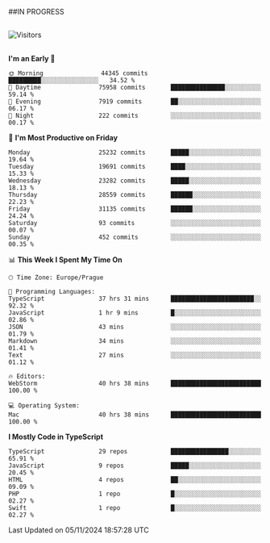 ##IN PROGRESS
##
![Visitors](https://komarev.com/ghpvc/?username=petrbui&style=for-the-badge&label=Visitors+👀)



##
<!--
[![My GitHub stats](https://github-readme-stats.vercel.app/api?username=petrbui&theme=github_dark)](https://github.com/anuraghazra/github-readme-stats)

[![My wakatime stats](https://github-readme-stats.vercel.app/api/wakatime?username=petrbui&theme=github_dark)](https://github.com/anuraghazra/github-readme-stats)
-->
<!--START_SECTION:waka-->
**I'm an Early 🐤** 

```text
🌞 Morning                44345 commits       █████████░░░░░░░░░░░░░░░░   34.52 % 
🌆 Daytime                75958 commits       ███████████████░░░░░░░░░░   59.14 % 
🌃 Evening                7919 commits        ██░░░░░░░░░░░░░░░░░░░░░░░   06.17 % 
🌙 Night                  222 commits         ░░░░░░░░░░░░░░░░░░░░░░░░░   00.17 % 
```
📅 **I'm Most Productive on Friday** 

```text
Monday                   25232 commits       █████░░░░░░░░░░░░░░░░░░░░   19.64 % 
Tuesday                  19691 commits       ████░░░░░░░░░░░░░░░░░░░░░   15.33 % 
Wednesday                23282 commits       █████░░░░░░░░░░░░░░░░░░░░   18.13 % 
Thursday                 28559 commits       ██████░░░░░░░░░░░░░░░░░░░   22.23 % 
Friday                   31135 commits       ██████░░░░░░░░░░░░░░░░░░░   24.24 % 
Saturday                 93 commits          ░░░░░░░░░░░░░░░░░░░░░░░░░   00.07 % 
Sunday                   452 commits         ░░░░░░░░░░░░░░░░░░░░░░░░░   00.35 % 
```


📊 **This Week I Spent My Time On** 

```text
🕑︎ Time Zone: Europe/Prague

💬 Programming Languages: 
TypeScript               37 hrs 31 mins      ███████████████████████░░   92.32 % 
JavaScript               1 hr 9 mins         █░░░░░░░░░░░░░░░░░░░░░░░░   02.86 % 
JSON                     43 mins             ░░░░░░░░░░░░░░░░░░░░░░░░░   01.79 % 
Markdown                 34 mins             ░░░░░░░░░░░░░░░░░░░░░░░░░   01.41 % 
Text                     27 mins             ░░░░░░░░░░░░░░░░░░░░░░░░░   01.12 % 

🔥 Editors: 
WebStorm                 40 hrs 38 mins      █████████████████████████   100.00 % 

💻 Operating System: 
Mac                      40 hrs 38 mins      █████████████████████████   100.00 % 
```

**I Mostly Code in TypeScript** 

```text
TypeScript               29 repos            ████████████████░░░░░░░░░   65.91 % 
JavaScript               9 repos             █████░░░░░░░░░░░░░░░░░░░░   20.45 % 
HTML                     4 repos             ██░░░░░░░░░░░░░░░░░░░░░░░   09.09 % 
PHP                      1 repo              █░░░░░░░░░░░░░░░░░░░░░░░░   02.27 % 
Swift                    1 repo              █░░░░░░░░░░░░░░░░░░░░░░░░   02.27 % 
```




 Last Updated on 05/11/2024 18:57:28 UTC
<!--END_SECTION:waka-->
